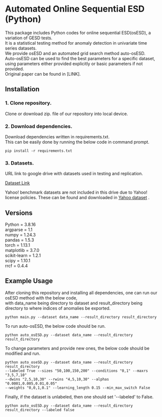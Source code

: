 
# Automated Online Sequential ESD (Python)

This package includes Python codes for online sequential ESD(osESD), a variation of GESD tests.  
It is a statistical testing method for anomaly detection in univariate time series datasets.  
We provide osESD and an automated grid search method auto-osESD.  
Auto-osESD can be used to find the best parameters for a specific dataset,  
using parameters either provided explicitly or basic parameters if not provided.  
Original paper can be found in [LINK].  

## Installation
### 1. Clone repository.
Clone or download zip. file of our repository into local device.

### 2. Download dependencies.
Download dependencies written in requirements.txt.  
This can be easily done by running the below code in command prompt.  
```
pip install -r requirements.txt
```


### 3. Datasets.
URL link to google drive with datasets used in testing and replication.

[Dataset Link](https://drive.google.com/drive/folders/1ng4eqciexoEOJp_T5D4nwXVN7OVQfBp7?usp=sharing)

Yahoo! benchmark datasets are not included in this drive due to Yahoo! license policies.
These can be found and downloaded in 
[Yahoo dataset](https://webscope.sandbox.yahoo.com/catalog.php?datatype=s&did=70&guccounter=1&guce_referrer=aHR0cHM6Ly93d3cuZ29vZ2xlLmNvbS8&guce_referrer_sig=AQAAAAtaVR04P1M9zgds3PzfnAtAVhsUOz4pZiQ5UEtlYB3z1JjyVl2oO-GopA8MTYZoEUJ4AhNDXHLP5SoGcCqai8FnucvuOsaZLXiTF9Xo4-4mXTqcRoUVT-SrkziayaB0j0MDrrVmMyZD0LlaPgFoPJkyePrvECHAfNxfaH_6YjyC) .


## Versions
Python = 3.8.16    
argparse = 1.1  
numpy = 1.24.3  
pandas = 1.5.3  
torch = 1.13.1  
matplotlib = 3.7.0  
scikit-learn = 1.2.1  
scipy = 1.10.1  
rrcf = 0.4.4  






## Example Usage

After cloning this repository and installing all dependencies, one can run our osESD method with the below code,  
with data_name being directory to dataset and result_directory being directory to where indices of anomalies be exported.  

```
python main.py --dataset data_name --result_directory result_directory
```

To run auto-osESD, the below code should be run.  

```
python auto_osESD.py --dataset data_name --result_directory result_directory
```

To change parameters and provide new ones, the below code should be modified and run.  

```
python auto_oseSD.py --dataset data_name --result_directory result_directory
--labeled True --sizes "50,100,150,200" --conditions "0,1" --maxrs "3,5,7,10"
--dwins "2,5,10,30" --rwins "4,5,10,30" --alphas "0.0001,0.005,0.01,0.05"
--weights "0,0,1,0.1" --learning_length 0.15 --min_max_switch False
```

Finally, if the dataset is unlabeled, then one should set '--labeled' to False.  
```
python auto_osESD.py --dataset data_name --result_directory result_directory --labeled false
```

